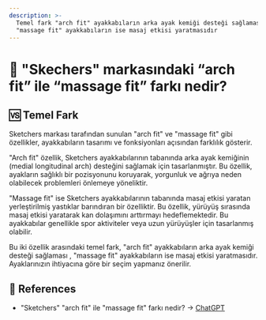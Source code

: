 ```yaml
---
description: >-
  Temel fark "arch fit" ayakkabıların arka ayak kemiği desteği sağlaması,
  "massage fit" ayakkabıların ise masaj etkisi yaratmasıdır
---
```


# 👟 "Skechers" markasındaki “arch fit” ile “massage fit” farkı nedir?

## 🆚 Temel Fark

Sketchers markası tarafından sunulan "arch fit" ve "massage fit" gibi özellikler, ayakkabıların tasarımı ve fonksiyonları açısından farklılık gösterir.

"Arch fit" özellik, Sketchers ayakkabılarının tabanında arka ayak kemiğinin (medial longitudinal arch) desteğini sağlamak için tasarlanmıştır. Bu özellik, ayakların sağlıklı bir pozisyonunu koruyarak, yorgunluk ve ağrıya neden olabilecek problemleri önlemeye yöneliktir.

"Massage fit" ise Sketchers ayakkabılarının tabanında masaj etkisi yaratan yerleştirilmiş yastıklar barındıran bir özelliktir. Bu özellik, yürüyüş sırasında masaj etkisi yaratarak kan dolaşımını arttırmayı hedeflemektedir. Bu ayakkabılar genellikle spor aktiviteler veya uzun yürüyüşler için tasarlanmış olabilir.

Bu iki özellik arasındaki temel fark, "arch fit" ayakkabıların arka ayak kemiği desteği sağlaması , "massage fit" ayakkabıların ise masaj etkisi yaratmasıdır. Ayaklarınızın ihtiyacına göre bir seçim yapmanız önerilir.

## 📑 References

* "Sketchers" "arch fit" ile "massage fit" farkı nedir? → [ChatGPT](https://chat.openai.com/chat)
